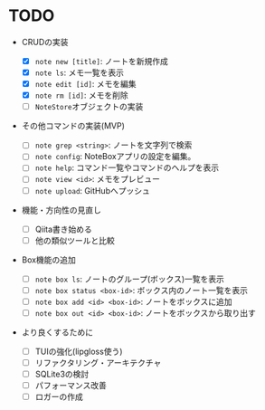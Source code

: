 # TODO

- CRUDの実装

  - [x] `note new [title]`: ノートを新規作成
  - [x] `note ls`: メモ一覧を表示
  - [x] `note edit [id]`: メモを編集
  - [x] `note rm [id]`: メモを削除
  - [ ] `NoteStore`オブジェクトの実装

- その他コマンドの実装(MVP)

  - [ ] `note grep <string>`: ノートを文字列で検索
  - [ ] `note config`: NoteBoxアプリの設定を編集。
  - [ ] `note help`: コマンド一覧やコマンドのヘルプを表示
  - [ ] `note view <id>`: メモをプレビュー
  - [ ] `note upload`: GitHubへプッシュ

- 機能・方向性の見直し

  - [ ] Qiita書き始める
  - [ ] 他の類似ツールと比較

- Box機能の追加

  - [ ] `note box ls`: ノートのグループ(ボックス)一覧を表示
  - [ ] `note box status <box-id>`: ボックス内のノート一覧を表示
  - [ ] `note box add <id> <box-id>`: ノートをボックスに追加
  - [ ] `note box out <id> <box-id>`: ノートをボックスから取り出す

- より良くするために
  - [ ] TUIの強化(lipgloss使う)
  - [ ] リファクタリング・アーキテクチャ
  - [ ] SQLite3の検討
  - [ ] パフォーマンス改善
  - [ ] ロガーの作成
